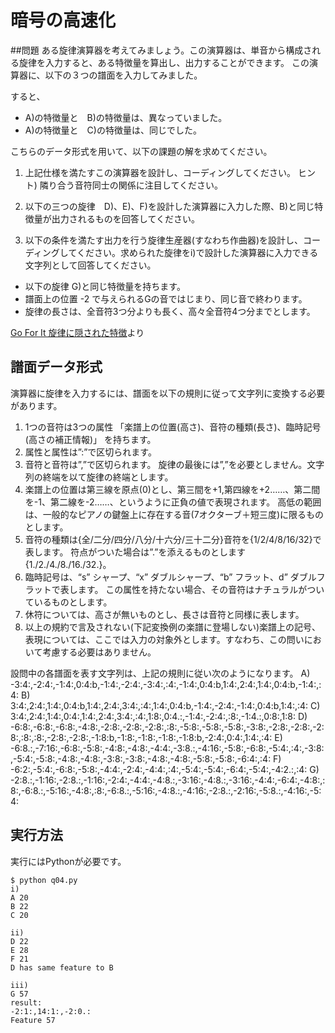 # 暗号の高速化

##問題
ある旋律演算器を考えてみましょう。この演算器は、単音から構成される旋律を入力すると、ある特徴量を算出し、出力することができます。
この演算器に、以下の３つの譜面を入力してみました。

すると、

* A)の特徴量と　B)の特徴量は、異なっていました。
* A)の特徴量と　C)の特徴量は、同じでした。


こちらのデータ形式を用いて、以下の課題の解を求めてください。

1. 上記仕様を満たすこの演算器を設計し、コーディングしてください。
ヒント) 隣り合う音符同士の関係に注目してください。

2. 以下の三つの旋律　D)、E)、F)を設計した演算器に入力した際、B)と同じ特徴量が出力されるものを回答してください。

3. 以下の条件を満たす出力を行う旋律生産器(すなわち作曲器)を設計し、コーディングしてください。求められた旋律をi)で設計した演算器に入力できる文字列として回答してください。

* 以下の旋律 G)と同じ特徴量を持ちます。
* 譜面上の位置 -2 で与えられるGの音ではじまり、同じ音で終わります。
* 旋律の長さは、全音符3つ分よりも長く、高々全音符4つ分までとします。

[Go For It 旋律に隠された特徴](http://www.sony.co.jp/SonyInfo/Jobs/newgrads/sus/q04.html)より

## 譜面データ形式
演算器に旋律を入力するには、譜面を以下の規則に従って文字列に変換する必要があります。

1. 1つの音符は3つの属性
「楽譜上の位置(高さ)、音符の種類(長さ)、臨時記号(高さの補正情報)」 を持ちます。
2. 属性と属性は”:”で区切られます。
3. 音符と音符は”,”で区切られます。
旋律の最後には”,”を必要としません。文字列の終端を以て旋律の終端とします。
4. 楽譜上の位置は第三線を原点(0)とし、第三間を+1,第四線を+2……、第二間を-1、第二線を-2……、というように正負の値で表現されます。
高低の範囲は、一般的なピアノの鍵盤上に存在する音(7オクターブ＋短三度)に限るものとします。
5. 音符の種類は{全/二分/四分/八分/十六分/三十二分}音符を{1/2/4/8/16/32}で表します。
符点がついた場合は”.”を添えるものとします{1./2./4./8./16./32.}。
6. 臨時記号は、“s” シャープ、“x” ダブルシャープ、“b” フラット、d” ダブルフラットで表します。
この属性を持たない場合、その音符はナチュラルがついているものとします。
7. 休符については、高さが無いものとし、長さは音符と同様に表します。
8. 以上の規約で言及されない(下記変換例の楽譜に登場しない)楽譜上の記号、表現については、ここでは入力の対象外とします。すなわち、この問いにおいて考慮する必要はありません。

設問中の各譜面を表す文字列は、上記の規則に従い次のようになります。
    A)	-3:4:,-2:4:,-1:4:,0:4:b,-1:4:,-2:4:,-3:4:,:4:,-1:4:,0:4:b,1:4:,2:4:,1:4:,0:4:b,-1:4:,:4:
    B)	3:4:,2:4:,1:4:,0:4:b,1:4:,2:4:,3:4:,:4:,1:4:,0:4:b,-1:4:,-2:4:,-1:4:,0:4:b,1:4:,:4:
    C)	3:4:,2:4:,1:4:,0:4:,1:4:,2:4:,3:4:,:4:,1:8:,0:4.:,-1:4:,-2:4:,:8:,-1:4.:,0:8:,1:8:
    D)	-6:8:,-6:8:,-6:8:,-4:8:,-2:8:,-2:8:,-2:8:,:8:,-5:8:,-5:8:,-5:8:,-3:8:,-2:8:,-2:8:,-2:8:,:8:,:8:,-2:8:,-2:8:,-1:8:b,-1:8:,-1:8:,-1:8:,-1:8:b,-2:4:,0:4:,1:4:,:4:
    E)	-6:8.:,-7:16:,-6:8:,-5:8:,-4:8:,-4:8:,-4:4:,-3:8.:,-4:16:,-5:8:,-6:8:,-5:4:,:4:,-3:8:,-5:4:,-5:8:,-4:8:,-4:8:,-3:8:,-3:8:,-4:8:,-4:8:,-5:8:,-5:8:,-6:4:,:4:
    F)	-6:2:,-5:4:,-6:8:,-5:8:,-4:4:,-2:4:,-4:4:,:4:,-5:4:,-5:4:,-6:4:,-5:4:,-4:2.:,:4:
    G)	-2:8.:,-1:16:,-2:8.:,-1:16:,-2:4:,-4:4:,-4:8.:,-3:16:,-4:8.:,-3:16:,-4:4:,-6:4:,-4:8:,:8:,-6:8.:,-5:16:,-4:8:,:8:,-6:8.:,-5:16:,-4:8.:,-4:16:,-2:8.:,-2:16:,-5:8.:,-4:16:,-5:4:
    

## 実行方法
実行にはPythonが必要です。

    $ python q04.py
    i)
    A 20
    B 22
    C 20
    
    ii)
    D 22
    E 28
    F 21
    D has same feature to B
    
    iii)
    G 57
    result:
    -2:1:,14:1:,-2:0.:
    Feature 57
